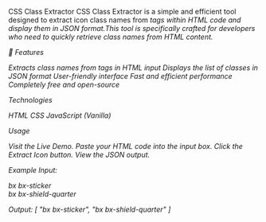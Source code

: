 CSS Class Extractor
CSS Class Extractor is a simple and efficient tool designed to extract icon class names from <i> tags within HTML code and display them in JSON format.This tool is specifically crafted for developers who need to quickly retrieve class names from HTML content.

🌟 Features

Extracts class names from <i> tags in HTML input
Displays the list of classes in JSON format
User-friendly interface
Fast and efficient performance
Completely free and open-source


Technologies

HTML
CSS
JavaScript (Vanilla)


Usage

Visit the Live Demo.
Paste your HTML code into the input box.
Click the Extract Icon button.
View the JSON output.


Example
Input:
<div class="row icon-demo-content">
  <div class="col-xl-3 col-lg-4 col-sm-6">
    <i class="bx bx-sticker"></i> bx bx-sticker
  </div>
  <div class="col-xl-3 col-lg-4 col-sm-6">
    <i class="bx bx-shield-quarter"></i> bx bx-shield-quarter
  </div>
</div>

Output:
[
  "bx bx-sticker",
  "bx bx-shield-quarter"
]
